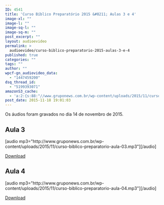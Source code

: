 ```yaml
---
ID: 4541
title: 'Curso Bíblico Preparatório 2015 &#8211; Aulas 3 e 4'
image-xl: ""
image-l: ""
image-sq-l: ""
image-sq-m: ""
post_excerpt: ""
layout: audioevideo
permalink: >
  audioevideo/curso-biblico-preparatorio-2015-aulas-3-e-4
published: true
categories: ""
tags: ""
author: ""
wpcf-gn_audiovideo_data:
  - "1447459200"
dsq_thread_id:
  - "5199393071"
amazonS3_cache:
  - 'a:2:{s:88:"//www.gruponews.com.br/wp-content/uploads/2015/11/curso-biblico-preparatorio-aula-04.mp3";i:4536;s:88:"//www.gruponews.com.br/wp-content/uploads/2015/11/curso-biblico-preparatorio-aula-03.mp3";i:4537;}'
post_date: 2015-11-18 19:01:03
---
```

Os áudios foram gravados no dia 14 de novembro de 2015.

<h2>Aula 3</h2>
[audio mp3="http://www.gruponews.com.br/wp-content/uploads/2015/11/curso-biblico-preparatorio-aula-03.mp3"][/audio]

<a href="http://www.gruponews.com.br/wp-content/uploads/2015/11/curso-biblico-preparatorio-aula-03.mp3">Download</a>

<h2>Aula 4</h2>
[audio mp3="http://www.gruponews.com.br/wp-content/uploads/2015/11/curso-biblico-preparatorio-aula-04.mp3"][/audio]

<a href="http://www.gruponews.com.br/wp-content/uploads/2015/11/curso-biblico-preparatorio-aula-04.mp3">Download</a>